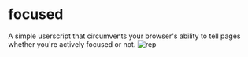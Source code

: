 # focused
A simple userscript that circumvents your browser's ability to tell pages whether you're actively focused or not.
![rep](https://user-images.githubusercontent.com/89823371/213011012-880338c9-668e-4542-8900-bb75a7918f2b.png)
